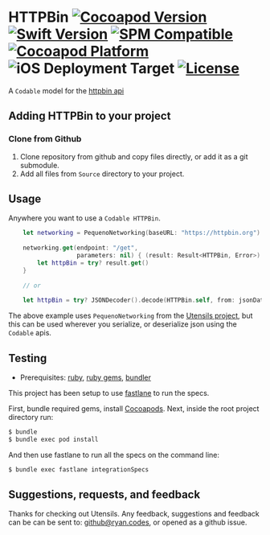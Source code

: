 # HTTPBin [![Cocoapod Version](https://img.shields.io/cocoapods/v/HTTPBin.svg)](https://github.com/rbaumbach/HTTPBin) [![Swift Version](https://img.shields.io/badge/Swift-5.5-blue)](https://github.com/rbaumbach/HTTPBin/blob/master/Package.swift) [![SPM Compatible](https://img.shields.io/badge/SPM-Compatible-blue)](https://swift.org/package-manager/) [![Cocoapod Platform](https://img.shields.io/badge/platform-iOS-blue.svg)](https://github.com/rbaumbach/HTTPBin) ![iOS Deployment Target](https://img.shields.io/badge/iOS_Deployment_Target-12.0-964B00) [![License](https://img.shields.io/dub/l/vibe-d.svg)](https://github.com/rbaumbach/Utensils/blob/master/MIT-LICENSE.txt)

A `Codable` model for the [httpbin api](https://httpbin.org)

## Adding HTTPBin to your project

### Clone from Github

1.  Clone repository from github and copy files directly, or add it as a git submodule.
2.  Add all files from `Source` directory to your project.

## Usage

Anywhere you want to use a `Codable HTTPBin`.

```swift
    let networking = PequenoNetworking(baseURL: "https://httpbin.org")
    
    networking.get(endpoint: "/get",
                   parameters: nil) { (result: Result<HTTPBin, Error>) in
        let httpBin = try? result.get()
    }
    
    // or
    
    let httpBin = try? JSONDecoder().decode(HTTPBin.self, from: jsonData)
```

The above example uses `PequenoNetworking` from the [Utensils project](https://github.com/rbaumbach/Utensils), but this can be used wherever you serialize, or deserialize json using the `Codable` apis.

## Testing

* Prerequisites: [ruby](https://github.com/sstephenson/rbenv), [ruby gems](https://rubygems.org/pages/download), [bundler](http://bundler.io)

This project has been setup to use [fastlane](https://fastlane.tools) to run the specs.

First, bundle required gems, install [Cocoapods](http://cocoapods.org). Next, inside the root project directory run:

```bash
$ bundle
$ bundle exec pod install
```

And then use fastlane to run all the specs on the command line:

```bash
$ bundle exec fastlane integrationSpecs
```

## Suggestions, requests, and feedback

Thanks for checking out Utensils.  Any feedback, suggestions and feedback can be can be sent to: github@ryan.codes, or opened as a github issue.
